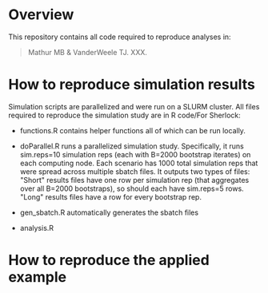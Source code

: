 # Overview

This repository contains all code required to reproduce analyses in: 

>Mathur MB & VanderWeele TJ. XXX. 

# How to reproduce simulation results

Simulation scripts are parallelized and were run on a SLURM cluster. All files required to reproduce the simulation study are in R code/For Sherlock:

- functions.R contains helper functions all of which can be run locally.  

- doParallel.R runs a parallelized simulation study. Specifically, it runs sim.reps=10 simulation reps (each with B=2000 bootstrap iterates) on each computing node. Each scenario has 1000 total simulation reps that were spread across multiple sbatch files. It outputs two types of files: "Short" results files have one row per simulation rep (that aggregates over all B=2000 bootstraps), so should each have sim.reps=5 rows. "Long" results files have a row for every bootstrap rep.

- gen_sbatch.R automatically generates the sbatch files 

- analysis.R

 

# How to reproduce the applied example

